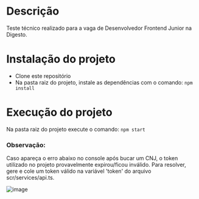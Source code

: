 # Descrição

Teste técnico realizado para a vaga de Desenvolvedor Frontend Junior na Digesto.

# Instalação do projeto

* Clone este repositório
* Na pasta raiz do projeto, instale as dependências com o comando: `npm install`

# Execução do projeto

Na pasta raiz do projeto execute o comando: `npm start`

### Observação:
Caso apareça o erro abaixo no console após bucar um CNJ, o token utilizado no projeto provavelmente expirou/ficou inválido. Para resolver, gere e cole um token válido na variável 'token' do arquivo scr/services/api.ts.

![image](https://user-images.githubusercontent.com/82273361/162343745-5c0d1717-adac-48c6-9a62-78681a5a04a4.png)
